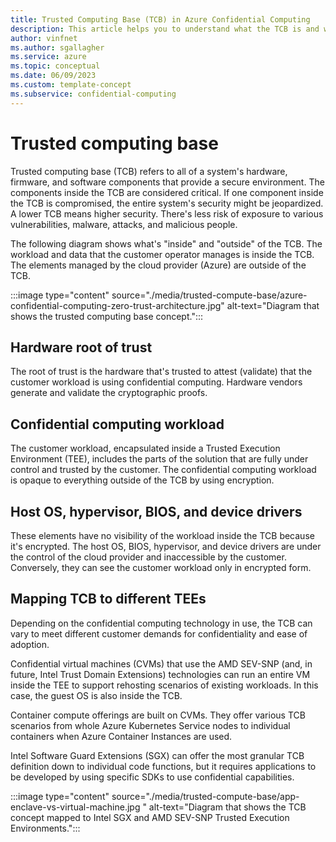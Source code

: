 ```yaml
---
title: Trusted Computing Base (TCB) in Azure Confidential Computing
description: This article helps you to understand what the TCB is and what it includes.
author: vinfnet
ms.author: sgallagher
ms.service: azure
ms.topic: conceptual
ms.date: 06/09/2023
ms.custom: template-concept
ms.subservice: confidential-computing
---
```

# Trusted computing base

Trusted computing base (TCB) refers to all of a system's hardware, firmware, and software components that provide a secure environment. The components inside the TCB are considered critical. If one component inside the TCB is compromised, the entire system's security might be jeopardized. A lower TCB means higher security. There's less risk of exposure to various vulnerabilities, malware, attacks, and malicious people.

The following diagram shows what's "inside" and "outside" of the TCB. The workload and data that the customer operator manages is inside the TCB. The elements managed by the cloud provider (Azure) are outside of the TCB.

:::image type="content" source="./media/trusted-compute-base/azure-confidential-computing-zero-trust-architecture.jpg" alt-text="Diagram that shows the trusted computing base concept.":::

## Hardware root of trust

The root of trust is the hardware that's trusted to attest (validate) that the customer workload is using confidential computing. Hardware vendors generate and validate the cryptographic proofs.

## Confidential computing workload

The customer workload, encapsulated inside a Trusted Execution Environment (TEE), includes the parts of the solution that are fully under control and trusted by the customer. The confidential computing workload is opaque to everything outside of the TCB by using encryption.

## Host OS, hypervisor, BIOS, and device drivers

These elements have no visibility of the workload inside the TCB because it's encrypted. The host OS, BIOS, hypervisor, and device drivers are under the control of the cloud provider and inaccessible by the customer. Conversely, they can see the customer workload only in encrypted form.

## Mapping TCB to different TEEs

Depending on the confidential computing technology in use, the TCB can vary to meet different customer demands for confidentiality and ease of adoption.

Confidential virtual machines (CVMs) that use the AMD SEV-SNP (and, in future, Intel Trust Domain Extensions) technologies can run an entire VM inside the TEE to support rehosting scenarios of existing workloads. In this case, the guest OS is also inside the TCB.

Container compute offerings are built on CVMs. They offer various TCB scenarios from whole Azure Kubernetes Service nodes to individual containers when Azure Container Instances are used.

Intel Software Guard Extensions (SGX) can offer the most granular TCB definition down to individual code functions, but it requires applications to be developed by using specific SDKs to use confidential capabilities.

:::image type="content" source="./media/trusted-compute-base/app-enclave-vs-virtual-machine.jpg " alt-text="Diagram that shows the TCB concept mapped to Intel SGX and AMD SEV-SNP Trusted Execution Environments.":::
